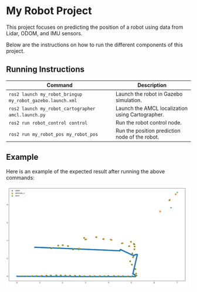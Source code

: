 # My Robot Project

This project focuses on predicting the position of a robot using data from Lidar, ODOM, and IMU sensors. 

Below are the instructions on how to run the different components of this project.

## Running Instructions

| Command | Description |
|---------|-------------|
| `ros2 launch my_robot_bringup my_robot_gazebo.launch.xml` | Launch the robot in Gazebo simulation. |
| `ros2 launch my_robot_cartographer amcl.launch.py` | Launch the AMCL localization using Cartographer. |
| `ros2 run robot_control control` | Run the robot control node. |
| `ros2 run my_robot_pos my_robot_pos` | Run the position prediction node of the robot. |

## Example

Here is an example of the expected result after running the above commands:

![Robot Simulation](image1.png)
